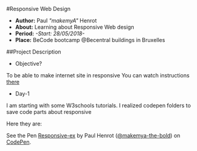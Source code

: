 #Responsive Web Design

- **Author:** Paul *"makemyA"* Henrot
- **About:** Learning about Responsive Web design
- **Period:** *-Start: 28/05/2018-*
- **Place:** BeCode bootcamp @Becentral buildings in Bruxelles

##Project Description

* Objective?

To be able to make internet site in responsive
You can watch instructions [there](https://github.com/becodeorg/lovelace-2/tree/master/Parcours/02-Responsive%20Web%20Design)

* Day-1

I am starting with some W3schools tutorials.
I realized codepen folders to save code parts about responsive

Here they are:

<p data-height="265" data-theme-id="dark" data-slug-hash="vrBypZ" data-default-tab="html,result" data-user="makemya-the-bold" data-embed-version="2" data-pen-title="Responsive-ex" class="codepen">See the Pen <a href="https://codepen.io/makemya-the-bold/pen/vrBypZ/">Responsive-ex</a> by Paul Henrot (<a href="https://codepen.io/makemya-the-bold">@makemya-the-bold</a>) on <a href="https://codepen.io">CodePen</a>.</p>
